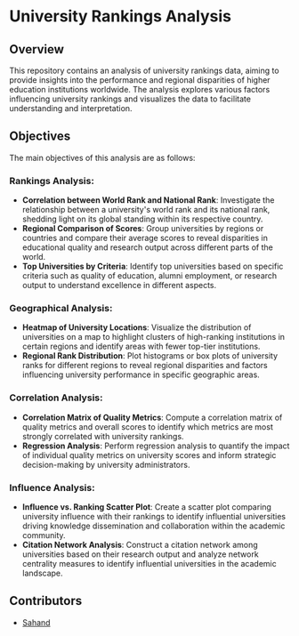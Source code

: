# University Rankings Analysis

## Overview
This repository contains an analysis of university rankings data, aiming to provide insights into the performance and regional disparities of higher education institutions worldwide. The analysis explores various factors influencing university rankings and visualizes the data to facilitate understanding and interpretation.

## Objectives
The main objectives of this analysis are as follows:

### Rankings Analysis:
- **Correlation between World Rank and National Rank**: Investigate the relationship between a university's world rank and its national rank, shedding light on its global standing within its respective country.
- **Regional Comparison of Scores**: Group universities by regions or countries and compare their average scores to reveal disparities in educational quality and research output across different parts of the world.
- **Top Universities by Criteria**: Identify top universities based on specific criteria such as quality of education, alumni employment, or research output to understand excellence in different aspects.

### Geographical Analysis:
- **Heatmap of University Locations**: Visualize the distribution of universities on a map to highlight clusters of high-ranking institutions in certain regions and identify areas with fewer top-tier institutions.
- **Regional Rank Distribution**: Plot histograms or box plots of university ranks for different regions to reveal regional disparities and factors influencing university performance in specific geographic areas.

### Correlation Analysis:
- **Correlation Matrix of Quality Metrics**: Compute a correlation matrix of quality metrics and overall scores to identify which metrics are most strongly correlated with university rankings.
- **Regression Analysis**: Perform regression analysis to quantify the impact of individual quality metrics on university scores and inform strategic decision-making by university administrators.

### Influence Analysis:
- **Influence vs. Ranking Scatter Plot**: Create a scatter plot comparing university influence with their rankings to identify influential universities driving knowledge dissemination and collaboration within the academic community.
- **Citation Network Analysis**: Construct a citation network among universities based on their research output and analyze network centrality measures to identify influential universities in the academic landscape.

## Contributors
- [Sahand](https://github.com/sahand-salmani)
